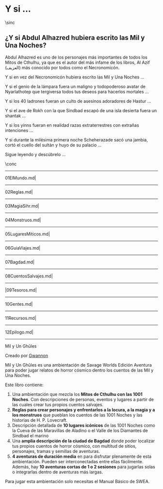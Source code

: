 # Y si …

\sinc

## ¿Y si Abdul Alhazred hubiera escrito las Mil y Una Noches?

Abdul Alhazred es uno de los personajes más importantes de todos los Mitos de Cthulhu, ya que es el autor del más infame de los libros, Al Azif (العزيف) más conocido por todos como el Necronomicón.

Y si en vez del Necronomicón hubiera escrito las Mil y Una Noches …

Y si el genio de la lámpara fuera un maligno y todopoderoso avatar de Nyarlathotep que tergiversa todos tus deseos para hacerlos mortales …

Y si los 40 ladrones fueran un culto de asesinos adoradores de Hastur …

Y si el ave de Rokh con la que Sindbad escapó de una isla desierta fuera un shantak …

Y si los yinns fueran en realidad razas extraterrestres con extrañas intenciones …

Y si durante la milésima primera noche Scheherazade sacó una jambia, cortó el cuello del sultán y huyo de su palacio …

Sigue leyendo y descúbrelo …

\conc

***

01ElMundo.md|

***

02Reglas.md|

***

03MagiaSihr.md|

***

04Monstruos.md|

***

05LugaresMiticos.md|

***

06GuiaViajes.md|

***

07Bagdad.md|

***

08CuentosSalvajes.md|

***

|09Tesoros.md|

***

10Gentes.md|

***

11Recursos.md|

***

12Epilogo.md|

***

Mil y Un Ghūles

Creado por [Gwannon](https://gwannon.itch.io/)

Mil y Un Ghūles es una ambientación de Savage Worlds Edición Aventura para poder jugar relatos de horror cósmico dentro los cuentos de las Mil y Una Noches.

Este libro contiene:

1.  Una ambientación que mezcla los **Mitos de Cthulhu con las 1001 Noches**. Con descripciones de personas, eventos y lugares a partir de las cuales crear tus propios cuentos salvajes.
2.  **Reglas para crear personajes y enfrentarlos a la locura, a la magia y a los monstruos** que pueblan los cuentos de las 1001 Noches y las historias de H. P. Lovecraft.
3.  Descripción detallada de **10 lugares icónicos** de las 1001 Noches como la Cueva de las Maravillas de Aladino o el Valle de los Diamantes de Sindbad el marino
4.  Una **amplia descripción de la ciudad de Bagdad** donde poder localizar tus propios cuentos de horror cósmico, con multitud de sitios, personajes, tramas y semillas de aventuras.
5.  **4 aventuras de duración media** en para disfrutar plenamente de esta ambientación. Pueden ser interconectadas entre ellas fácilmente. Además, hay **10 aventuras cortas de 1 o 2 sesiones** para jugarlas solas o integrarlas dentro de aventuras más largas.

Para jugar esta ambientación solo necesitas el Manual Básico de SWEA.